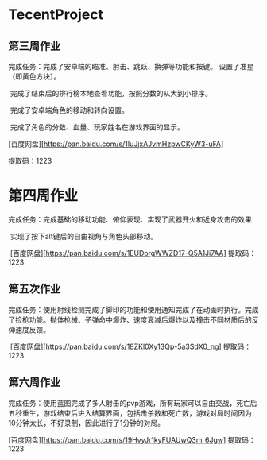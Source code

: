 # TecentProject

## 第三周作业

完成任务：完成了安卓端的瞄准、射击、跳跃、换弹等功能和按键。 设置了准星（即黄色方块）。

​                   完成了结束后的排行榜本地查看功能，按照分数的从大到小排序。

​                   完成了安卓端角色的移动和转向设置。

​                   完成了角色的分数、血量、玩家姓名在游戏界面的显示。

 [百度网盘][https://pan.baidu.com/s/1IuJjxAJvmHzpwCKyW3-uFA]

提取码：1223



# 第四周作业

​        完成任务：完成基础的移动功能、俯仰表现、实现了武器开火和近身攻击的效果

​        实现了按下alt键后的自由视角与角色头部移动。

​        [百度网盘][https://pan.baidu.com/s/1EUDorgWWZD17-Q5A1Ji7AA]       提取码：1223   

## 第五次作业

​        完成任务：使用射线检测完成了脚印的功能和使用通知完成了在动画时执行。完成了捡枪功能。抛体枪械、子弹命中爆炸、速度衰减后爆炸以及撞击不同材质后的反弹速度反馈。

​      [百度网盘][https://pan.baidu.com/s/18ZKl0Xy13Qp-5a3SdX0_ng] 提取码：1223

## 第六周作业

​    完成任务：使用蓝图完成了多人射击的pvp游戏，所有玩家可以自由交战，死亡后五秒重生，游戏结束后进入结算界面，包括击杀数和死亡数，游戏对局时间因为10分钟太长，不好录制，因此进行了1分钟的对局。

   [百度网盘][https://pan.baidu.com/s/19HvyJr1kyFUAUwQ3m_6Jgw] 提取码：1223

